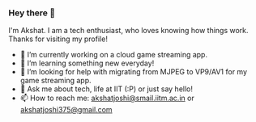 ### Hey there 👋

<!--
**akshatjoshi2001/akshatjoshi2001** is a ✨ _special_ ✨ repository because its `README.md` (this file) appears on your GitHub profile.

-->


I'm Akshat. I am a tech enthusiast, who loves knowing how things work. Thanks for visiting my profile!



- 🔭 I’m currently working on a cloud game streaming app.
- 🌱 I’m learning something new everyday!
- 🤔 I’m looking for help with migrating from MJPEG to VP9/AV1 for my game streaming app.
- 💬 Ask me about tech, life at IIT (:P) or just say hello!
- 📫 How to reach me: akshatjoshi@smail.iitm.ac.in or akshatjoshi375@gmail.com

